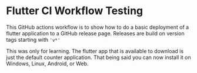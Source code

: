 # Flutter CI Workflow Testing

This GitHub actions workflow is to show how to do a basic deployment of a flutter application to a GitHub release page. Releases are build on version tags starting with `'v*'`

This was only for learning. The flutter app that is available to download is just the default counter application. That being said you can now install it on Windows, Linux, Android, or Web.
